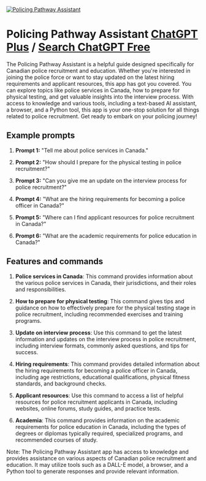 
[![Policing Pathway Assistant](https://files.oaiusercontent.com/file-61hV0S1ZC2sA7mYeXKpalc3z?se=2123-10-16T16%3A36%3A52Z&sp=r&sv=2021-08-06&sr=b&rscc=max-age%3D31536000%2C%20immutable&rscd=attachment%3B%20filename%3D010bc43e-3e0a-447b-8396-cab5b96bf39c.png&sig=Tu8RpyJu/nIny3rhdMrEOOe0Hr4bSjGU7xqK4ORyxOY%3D)](https://chat.openai.com/g/g-akz1RkKHw-policing-pathway-assistant)

# Policing Pathway Assistant [ChatGPT Plus](https://chat.openai.com/g/g-akz1RkKHw-policing-pathway-assistant) / [Search ChatGPT Free](https://gptcall.net/index.html#/?search=Policing%20Pathway%20Assistant)

The Policing Pathway Assistant is a helpful guide designed specifically for Canadian police recruitment and education. Whether you're interested in joining the police force or want to stay updated on the latest hiring requirements and applicant resources, this app has got you covered. You can explore topics like police services in Canada, how to prepare for physical testing, and get valuable insights into the interview process. With access to knowledge and various tools, including a text-based AI assistant, a browser, and a Python tool, this app is your one-stop solution for all things related to police recruitment. Get ready to embark on your policing journey!

## Example prompts

1. **Prompt 1:** "Tell me about police services in Canada."

2. **Prompt 2:** "How should I prepare for the physical testing in police recruitment?"

3. **Prompt 3:** "Can you give me an update on the interview process for police recruitment?"

4. **Prompt 4:** "What are the hiring requirements for becoming a police officer in Canada?"

5. **Prompt 5:** "Where can I find applicant resources for police recruitment in Canada?"

6. **Prompt 6:** "What are the academic requirements for police education in Canada?"

## Features and commands

1. **Police services in Canada**: This command provides information about the various police services in Canada, their jurisdictions, and their roles and responsibilities.

2. **How to prepare for physical testing**: This command gives tips and guidance on how to effectively prepare for the physical testing stage in police recruitment, including recommended exercises and training programs.

3. **Update on interview process**: Use this command to get the latest information and updates on the interview process in police recruitment, including interview formats, commonly asked questions, and tips for success.

4. **Hiring requirements**: This command provides detailed information about the hiring requirements for becoming a police officer in Canada, including age restrictions, educational qualifications, physical fitness standards, and background checks.

5. **Applicant resources**: Use this command to access a list of helpful resources for police recruitment applicants in Canada, including websites, online forums, study guides, and practice tests.

6. **Academia**: This command provides information on the academic requirements for police education in Canada, including the types of degrees or diplomas typically required, specialized programs, and recommended courses of study.

Note: The Policing Pathway Assistant app has access to knowledge and provides assistance on various aspects of Canadian police recruitment and education. It may utilize tools such as a DALL-E model, a browser, and a Python tool to generate responses and provide relevant information.



